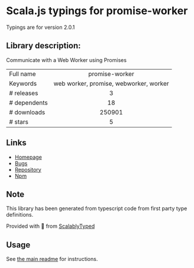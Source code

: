 
# Scala.js typings for promise-worker

Typings are for version 2.0.1

## Library description:
Communicate with a Web Worker using Promises

|                    |                 |
| ------------------ | :-------------: |
| Full name          | promise-worker |
| Keywords           | web worker, promise, webworker, worker |
| # releases         | 3 |
| # dependents       | 18 |
| # downloads        | 250901 |
| # stars            | 5 |

## Links
- [Homepage](https://github.com/nolanlawson/promise-worker#readme)
- [Bugs](https://github.com/nolanlawson/promise-worker/issues)
- [Repository](https://github.com/nolanlawson/promise-worker)
- [Npm](https://www.npmjs.com/package/promise-worker)
    


## Note
This library has been generated from typescript code from first party type definitions.

Provided with :purple_heart: from [ScalablyTyped](https://github.com/oyvindberg/ScalablyTyped)

## Usage
See [the main readme](../../readme.md) for instructions.


